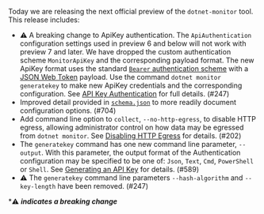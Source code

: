 Today we are releasing the next official preview of the `dotnet-monitor` tool. This release includes:

- ⚠️ A breaking change to ApiKey authentication. The `ApiAuthentication` configuration settings used in preview 6 and below will not work with preview 7 and later. We have dropped the custom authentication scheme `MonitorApiKey` and the corresponding payload format. The new ApiKey format uses the standard [`Bearer` authentication scheme](https://datatracker.ietf.org/doc/html/rfc6750.html#section-2.1) with a [JSON Web Token](https://datatracker.ietf.org/doc/html/rfc7519) payload. Use the command `dotnet monitor generatekey` to make new ApiKey credentials and the corresponding configuration. See [API Key Authentication](https://github.com/dotnet/dotnet-monitor/blob/main/documentation/authentication.md#api-key-authentication) for full details. (#247)
- Improved detail provided in [`schema.json`](https://github.com/dotnet/dotnet-monitor/blob/main/documentation/schema.json) to more readily document configuration options. (#704)
- Add command line option to `collect`, `--no-http-egress`, to disable HTTP egress, allowing administrator control on how data may be egressed from `dotnet monitor`. See [Disabling HTTP Egress](https://github.com/dotnet/dotnet-monitor/blob/main/documentation/egress.md#disabling-http-egress) for details. (#202)
- The `generatekey` command has one new command line parameter, `--output`. With this parameter, the output format of the Authentication configuration may be specified to be one of: `Json`, `Text`, `Cmd`, `PowerShell` or `Shell`. See [Generating an API Key](https://github.com/dotnet/dotnet-monitor/blob/main/documentation/authentication.md#generating-an-api-key) for details. (#589)
- ⚠️ The `generatekey` command line parameters `--hash-algorithm` and `--key-length` have been removed. (#247)

\*⚠️ **_indicates a breaking change_**